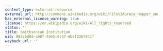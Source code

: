 ```yaml
---
content_type: external-resource
external_url: http://commons.wikimedia.org/wiki/File%3AGrace_Hopper_and_UNIVAC.jpg
has_external_license_warning: true
license: https://en.wikipedia.org/wiki/All_rights_reserved
status: ''
title: Smithsonian Institution
uid: 9032bd0d-a98f-40e5-8c57-eb6f22b7841f
wayback_url: ''
---
```

